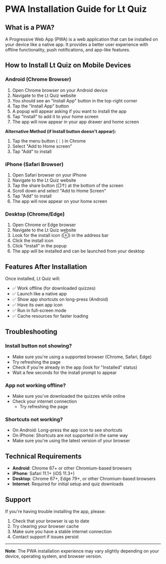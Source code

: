 # PWA Installation Guide for Lt Quiz

## What is a PWA?
A Progressive Web App (PWA) is a web application that can be installed on your device like a native app. It provides a better user experience with offline functionality, push notifications, and app-like features.

## How to Install Lt Quiz on Mobile Devices

### Android (Chrome Browser)
1. Open Chrome browser on your Android device
2. Navigate to the Lt Quiz website
3. You should see an "Install App" button in the top-right corner
4. Tap the "Install App" button
5. A popup will appear asking if you want to install the app
6. Tap "Install" to add it to your home screen
7. The app will now appear in your app drawer and home screen

**Alternative Method (if Install button doesn't appear):**
1. Tap the menu button (⋮) in Chrome
2. Select "Add to Home screen"
3. Tap "Add" to install

### iPhone (Safari Browser)
1. Open Safari browser on your iPhone
2. Navigate to the Lt Quiz website
3. Tap the share button (□↑) at the bottom of the screen
4. Scroll down and select "Add to Home Screen"
5. Tap "Add" to install
6. The app will now appear on your home screen

### Desktop (Chrome/Edge)
1. Open Chrome or Edge browser
2. Navigate to the Lt Quiz website
3. Look for the install icon (⊕) in the address bar
4. Click the install icon
5. Click "Install" in the popup
6. The app will be installed and can be launched from your desktop

## Features After Installation

Once installed, Lt Quiz will:
- ✅ Work offline (for downloaded quizzes)
- ✅ Launch like a native app
- ✅ Show app shortcuts on long-press (Android)
- ✅ Have its own app icon
- ✅ Run in full-screen mode
- ✅ Cache resources for faster loading

## Troubleshooting

### Install button not showing?
- Make sure you're using a supported browser (Chrome, Safari, Edge)
- Try refreshing the page
- Check if you're already in the app (look for "Installed" status)
- Wait a few seconds for the install prompt to appear

### App not working offline?
- Make sure you've downloaded the quizzes while online
- Check your internet connection
   - Try refreshing the page

### Shortcuts not working?
- On Android: Long-press the app icon to see shortcuts
- On iPhone: Shortcuts are not supported in the same way
- Make sure you're using the latest version of your browser

## Technical Requirements

- **Android**: Chrome 67+ or other Chromium-based browsers
- **iPhone**: Safari 11.1+ (iOS 11.3+)
- **Desktop**: Chrome 67+, Edge 79+, or other Chromium-based browsers
- **Internet**: Required for initial setup and quiz downloads

## Support

If you're having trouble installing the app, please:
1. Check that your browser is up to date
2. Try clearing your browser cache
3. Make sure you have a stable internet connection
4. Contact support if issues persist

---

**Note**: The PWA installation experience may vary slightly depending on your device, operating system, and browser version. 